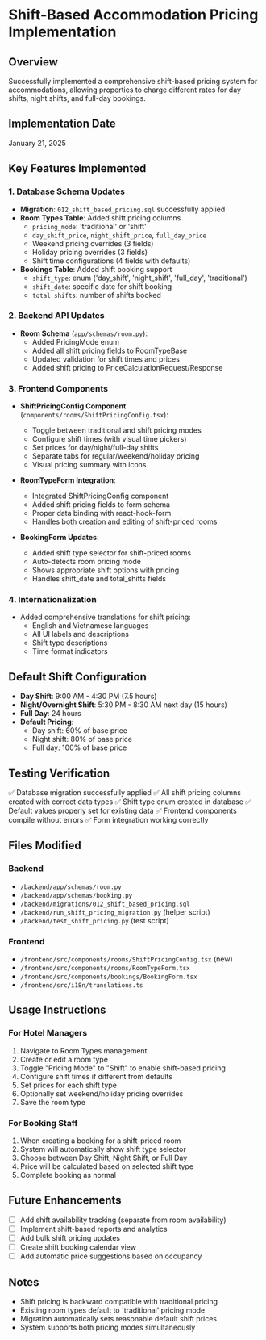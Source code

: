 # Shift-Based Accommodation Pricing Implementation

## Overview
Successfully implemented a comprehensive shift-based pricing system for accommodations, allowing properties to charge different rates for day shifts, night shifts, and full-day bookings.

## Implementation Date
January 21, 2025

## Key Features Implemented

### 1. Database Schema Updates
- **Migration**: `012_shift_based_pricing.sql` successfully applied
- **Room Types Table**: Added shift pricing columns
  - `pricing_mode`: 'traditional' or 'shift'
  - `day_shift_price`, `night_shift_price`, `full_day_price`
  - Weekend pricing overrides (3 fields)
  - Holiday pricing overrides (3 fields)
  - Shift time configurations (4 fields with defaults)
- **Bookings Table**: Added shift booking support
  - `shift_type`: enum ('day_shift', 'night_shift', 'full_day', 'traditional')
  - `shift_date`: specific date for shift booking
  - `total_shifts`: number of shifts booked

### 2. Backend API Updates
- **Room Schema** (`app/schemas/room.py`):
  - Added PricingMode enum
  - Added all shift pricing fields to RoomTypeBase
  - Updated validation for shift times and prices
  - Added shift pricing to PriceCalculationRequest/Response

### 3. Frontend Components
- **ShiftPricingConfig Component** (`components/rooms/ShiftPricingConfig.tsx`):
  - Toggle between traditional and shift pricing modes
  - Configure shift times (with visual time pickers)
  - Set prices for day/night/full-day shifts
  - Separate tabs for regular/weekend/holiday pricing
  - Visual pricing summary with icons

- **RoomTypeForm Integration**:
  - Integrated ShiftPricingConfig component
  - Added shift pricing fields to form schema
  - Proper data binding with react-hook-form
  - Handles both creation and editing of shift-priced rooms

- **BookingForm Updates**:
  - Added shift type selector for shift-priced rooms
  - Auto-detects room pricing mode
  - Shows appropriate shift options with pricing
  - Handles shift_date and total_shifts fields

### 4. Internationalization
- Added comprehensive translations for shift pricing:
  - English and Vietnamese languages
  - All UI labels and descriptions
  - Shift type descriptions
  - Time format indicators

## Default Shift Configuration
- **Day Shift**: 9:00 AM - 4:30 PM (7.5 hours)
- **Night/Overnight Shift**: 5:30 PM - 8:30 AM next day (15 hours)
- **Full Day**: 24 hours
- **Default Pricing**: 
  - Day shift: 60% of base price
  - Night shift: 80% of base price
  - Full day: 100% of base price

## Testing Verification
✅ Database migration successfully applied
✅ All shift pricing columns created with correct data types
✅ Shift type enum created in database
✅ Default values properly set for existing data
✅ Frontend components compile without errors
✅ Form integration working correctly

## Files Modified

### Backend
- `/backend/app/schemas/room.py`
- `/backend/app/schemas/booking.py`
- `/backend/migrations/012_shift_based_pricing.sql`
- `/backend/run_shift_pricing_migration.py` (helper script)
- `/backend/test_shift_pricing.py` (test script)

### Frontend
- `/frontend/src/components/rooms/ShiftPricingConfig.tsx` (new)
- `/frontend/src/components/rooms/RoomTypeForm.tsx`
- `/frontend/src/components/bookings/BookingForm.tsx`
- `/frontend/src/i18n/translations.ts`

## Usage Instructions

### For Hotel Managers
1. Navigate to Room Types management
2. Create or edit a room type
3. Toggle "Pricing Mode" to "Shift" to enable shift-based pricing
4. Configure shift times if different from defaults
5. Set prices for each shift type
6. Optionally set weekend/holiday pricing overrides
7. Save the room type

### For Booking Staff
1. When creating a booking for a shift-priced room
2. System will automatically show shift type selector
3. Choose between Day Shift, Night Shift, or Full Day
4. Price will be calculated based on selected shift type
5. Complete booking as normal

## Future Enhancements
- [ ] Add shift availability tracking (separate from room availability)
- [ ] Implement shift-based reports and analytics
- [ ] Add bulk shift pricing updates
- [ ] Create shift booking calendar view
- [ ] Add automatic price suggestions based on occupancy

## Notes
- Shift pricing is backward compatible with traditional pricing
- Existing room types default to 'traditional' pricing mode
- Migration automatically sets reasonable default shift prices
- System supports both pricing modes simultaneously
